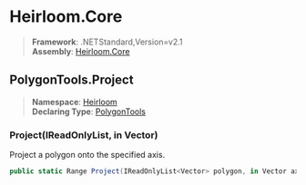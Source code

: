 # Heirloom.Core

> **Framework**: .NETStandard,Version=v2.1  
> **Assembly**: [Heirloom.Core][0]  

## PolygonTools.Project

> **Namespace**: [Heirloom][0]  
> **Declaring Type**: [PolygonTools][1]  

### Project(IReadOnlyList<Vector>, in Vector)

Project a polygon onto the specified axis.

```cs
public static Range Project(IReadOnlyList<Vector> polygon, in Vector axis)
```

[0]: ../../../Heirloom.Core.md
[1]: ../PolygonTools.md
